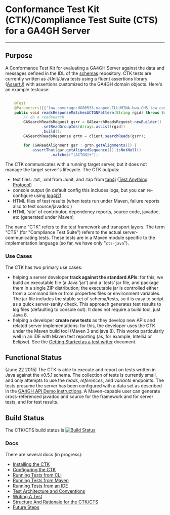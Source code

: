 # Conformance Test Kit (CTK)/Compliance Test Suite (CTS) for a GA4GH Server

----------

## Purpose
A Conformance Test Kit for evaluating a GA4GH Server against the data and messages defined
in the IDL of the [schemas](https://github.com/ga4gh/schemas) repository. CTK tests are currently
written as JUnit/Java tests using a
fluent assertions library ([AssertJ](http://joel-costigliola.github.io/assertj/)) with assertions
customized to the GA4GH domain objects. Here's an example testcase:

```java

	@Test
    @Parameters({{"low-coverage:HG00533.mapped.ILLUMINA.bwa.CHS.low_coverage.20120522"})
    public void readsResponseMatchesACTGNPattern(String rgid) throws Exception {
        // do a readsearch
        GASearchReadsRequest gsrr = GASearchReadsRequest.newBuilder()
                .setReadGroupIds(Arrays.asList(rgid))
                .build();
        GASearchReadsResponse grtn = client.searchReads(gsrr);

        for (GAReadAlignment gar : grtn.getAlignments()) {
            assertThat(gar.getAlignedSequence()).isNotNull()
                    .matches("[ACTGN]+");
```

The CTK communicates with a running target server, but it does not manage the target server's lifecycle.
The CTK outputs:

- text files: .txt, .xml from Junit, and .tap from [tap4j](http://tap4j.org/)
([Test Anything Protocol](https://testanything.org/))
- console output (in default config this includes logs, but you can re-configure using
[log4j2](https://logging.apache.org/log4j/2.x/manual/configuration.html))
- HTML files of test results (when tests run under Maven, failure reports also to test source/javadoc )
- HTML 'site' of contributor, dependency reports, source code, javadoc, etc (generated under Maven)

The name "CTK" refers to the test framework and transport layers.
The term "CTS" (for "Compliance Test Suite") refers to the actual server-communicating tests. These tests
are in a Maven module specific to the implementation language (so far, we have only "`cts-java`").


### Use Cases
The CTK has two primary use cases:

- helping a server developer **track against the standard APIs**: for this, we build an executable file
(a Java 'jar') and a 'tests' jar file, and package them in a single ZIP distribution; the executable
jar is controlled either from a command line or from properties files or
environment variables. The jar file includes the stable set of schema/tests, so it is easy to script as
a quick server-sanity check. This approach generates test results to log files (defaulting to console out).
It does not require a build tool, just Java 8.
- helping a developer **create new tests** as they develop new APIs and related server implementations:
for this, the developer uses the CTK under the Maven build tool (Maven 3 and java 8). This works
particularly well in an IDE
with Maven test reporting (as, for example, IntelliJ or Eclipse). See the
 [Getting Started as a test writer](##getting-started-as-a-test-writer) document.


## Functional Status
(June 22 2015) The CTK is able to execute and report on tests written in Java against the v0.5.1 schema. The collection of tests is currently small, and only attempts to use the *reads*, *references*, and *variants* endpoints.
The tests presume the server has been configured with a data set as described in the
[GA4GH API Demo instructions](http://ga4gh-reference-implementation.readthedocs.org/en/stable/demo.html). A Maven-capable user can generate cross-referenced
javadoc and source for the framework and for server tests, and for test results.

## Build Status

The CTK/CTS build status is [![Build Status](https://travis-ci.org/ga4gh/compliance.svg?branch=master)](https://travis-ci.org/ga4gh/compliance)

### Docs

There are several docs (in progress):

- [Installing the CTK](InstallingTheCTK.md)
- [Configuring the CTK](ConfigTheCTK.md)
- [Running Tests from CLI](RunningTests_CLI.md)
- [Running Tests from Maven](RunningTests_maven.md)
- [Running Tests from an IDE](RunningTests_IDE.md)
- [Test Architecture and Conventions](TestArchAndConventions.md)
- [Writing A Test](WritingATest.md)
- [Structure And Rationale for the CTK/CTS](StructureAndRationale.md)
- [Future Steps](FutureSteps.md)




